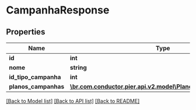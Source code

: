 # CampanhaResponse

## Properties
Name | Type | Description | Notes
------------ | ------------- | ------------- | -------------
**id** | **int** | {{{campanha_response_id_value}}} | [optional] 
**nome** | **string** | {{{campanha_response_nome_value}}} | [optional] 
**id_tipo_campanha** | **int** | {{{campanha_response_id_tipo_campanha_value}}} | [optional] 
**planos_campanhas** | [**\br.com.conductor.pier.api.v2.model\PlanoCampanhaResponse[]**](PlanoCampanhaResponse.md) | {{{campanha_response_planos_campanhas_value}}} | 

[[Back to Model list]](../README.md#documentation-for-models) [[Back to API list]](../README.md#documentation-for-api-endpoints) [[Back to README]](../README.md)


